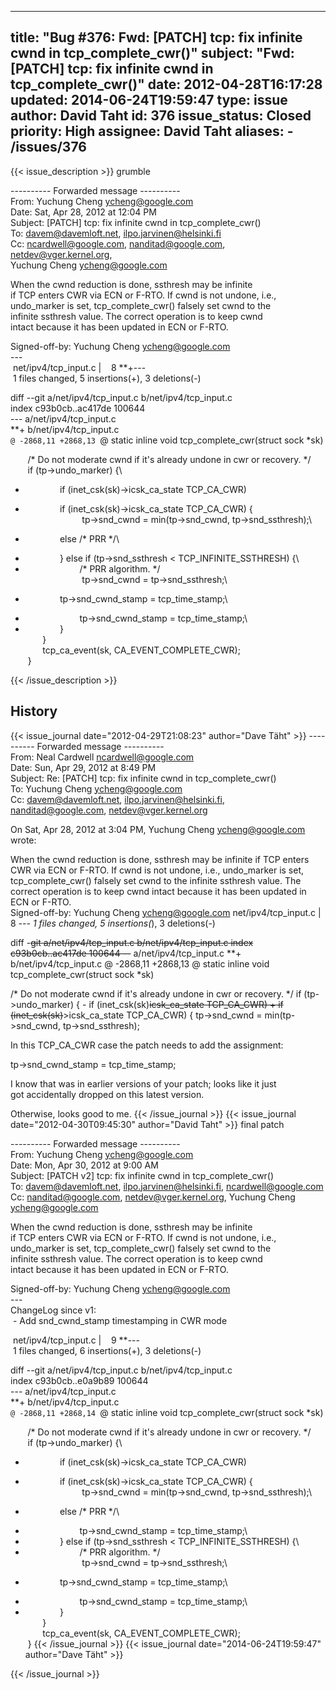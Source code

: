 
---
title: "Bug #376: Fwd: [PATCH] tcp: fix infinite cwnd in tcp_complete_cwr()"
subject: "Fwd: [PATCH] tcp: fix infinite cwnd in tcp_complete_cwr()"
date: 2012-04-28T16:17:28
updated: 2014-06-24T19:59:47
type: issue
author: David Taht
id: 376
issue_status: Closed
priority: High
assignee: David Taht
aliases:
    - /issues/376
---

{{< issue_description >}}
grumble

---------- Forwarded message ----------\
From: Yuchung Cheng <ycheng@google.com>\
Date: Sat, Apr 28, 2012 at 12:04 PM\
Subject: \[PATCH\] tcp: fix infinite cwnd in tcp\_complete\_cwr()\
To: davem@davemloft.net, ilpo.jarvinen@helsinki.fi\
Cc: ncardwell@google.com, nanditad@google.com, netdev@vger.kernel.org,\
Yuchung Cheng <ycheng@google.com>

When the cwnd reduction is done, ssthresh may be infinite\
if TCP enters CWR via ECN or F-RTO. If cwnd is not undone, i.e.,\
undo\_marker is set, tcp\_complete\_cwr() falsely set cwnd to the\
infinite ssthresh value. The correct operation is to keep cwnd\
intact because it has been updated in ECN or F-RTO.

Signed-off-by: Yuchung Cheng <ycheng@google.com>\
---\
 net/ipv4/tcp\_input.c |    8 **+---\
 1 files changed, 5 insertions(+), 3 deletions(-)

diff --git a/net/ipv4/tcp\_input.c b/net/ipv4/tcp\_input.c\
index c93b0cb..ac417de 100644\
--- a/net/ipv4/tcp\_input.c\
**+ b/net/ipv4/tcp\_input.c\
`@ -2868,11 +2868,13 `@ static inline void tcp\_complete\_cwr(struct
sock \*sk)

       /\* Do not moderate cwnd if it's already undone in cwr or
recovery. \*/\
       if (tp-&gt;undo\_marker) {\
-               if (inet\_csk(sk)-&gt;icsk\_ca\_state  TCP\_CA\_CWR)
+               if (inet\_csk(sk)-&gt;icsk\_ca\_state  TCP\_CA\_CWR) {\
                       tp-&gt;snd\_cwnd = min(tp-&gt;snd\_cwnd,
tp-&gt;snd\_ssthresh);\
-               else /\* PRR \*/\
+               } else if (tp-&gt;snd\_ssthresh &lt;
TCP\_INFINITE\_SSTHRESH) {\
+                       /\* PRR algorithm. \*/\
                       tp-&gt;snd\_cwnd = tp-&gt;snd\_ssthresh;\
-               tp-&gt;snd\_cwnd\_stamp = tcp\_time\_stamp;\
+                       tp-&gt;snd\_cwnd\_stamp = tcp\_time\_stamp;\
+               }\
       }\
       tcp\_ca\_event(sk, CA\_EVENT\_COMPLETE\_CWR);\
 }


{{< /issue_description >}}

## History
{{< issue_journal date="2012-04-29T21:08:23" author="Dave Täht" >}}
---------- Forwarded message ----------\
From: Neal Cardwell <ncardwell@google.com>\
Date: Sun, Apr 29, 2012 at 8:49 PM\
Subject: Re: \[PATCH\] tcp: fix infinite cwnd in tcp\_complete\_cwr()\
To: Yuchung Cheng <ycheng@google.com>\
Cc: davem@davemloft.net, ilpo.jarvinen@helsinki.fi,\
nanditad@google.com, netdev@vger.kernel.org

On Sat, Apr 28, 2012 at 3:04 PM, Yuchung Cheng <ycheng@google.com>
wrote:

When the cwnd reduction is done, ssthresh may be infinite if TCP enters
CWR via ECN or F-RTO. If cwnd is not undone, i.e., undo\_marker is set,
tcp\_complete\_cwr() falsely set cwnd to the infinite ssthresh value.
The correct operation is to keep cwnd intact because it has been updated
in ECN or F-RTO.\
Signed-off-by: Yuchung Cheng <ycheng@google.com> net/ipv4/tcp\_input.c |
8 *--- 1 files changed, 5 insertions(*), 3 deletions(-)

diff -~~git a/net/ipv4/tcp\_input.c b/net/ipv4/tcp\_input.c index
c93b0cb..ac417de 100644 --~~ a/net/ipv4/tcp\_input.c **+
b/net/ipv4/tcp\_input.c @ -2868,11 +2868,13 @ static inline void
tcp\_complete\_cwr(struct sock \*sk)

/\* Do not moderate cwnd if it's already undone in cwr or recovery. \*/
if (tp-&gt;undo\_marker) { - if (inet\_csk(sk)~~<span
style="text-align:right;">icsk\_ca\_state TCP\_CA\_CWR) + if
(inet\_csk(sk)</span>~~&gt;icsk\_ca\_state TCP\_CA\_CWR) {
tp-&gt;snd\_cwnd = min(tp-&gt;snd\_cwnd, tp-&gt;snd\_ssthresh);

In this TCP\_CA\_CWR case the patch needs to add the assignment:

tp-&gt;snd\_cwnd\_stamp = tcp\_time\_stamp;

I know that was in earlier versions of your patch; looks like it just\
got accidentally dropped on this latest version.

Otherwise, looks good to me.
{{< /issue_journal >}}
{{< issue_journal date="2012-04-30T09:45:30" author="David Taht" >}}
final patch

---------- Forwarded message ----------\
From: Yuchung Cheng <ycheng@google.com>\
Date: Mon, Apr 30, 2012 at 9:00 AM\
Subject: \[PATCH v2\] tcp: fix infinite cwnd in tcp\_complete\_cwr()\
To: davem@davemloft.net, ilpo.jarvinen@helsinki.fi,
ncardwell@google.com\
Cc: nanditad@google.com, netdev@vger.kernel.org, Yuchung Cheng\
<ycheng@google.com>

When the cwnd reduction is done, ssthresh may be infinite\
if TCP enters CWR via ECN or F-RTO. If cwnd is not undone, i.e.,\
undo\_marker is set, tcp\_complete\_cwr() falsely set cwnd to the\
infinite ssthresh value. The correct operation is to keep cwnd\
intact because it has been updated in ECN or F-RTO.

Signed-off-by: Yuchung Cheng <ycheng@google.com>\
---\
ChangeLog since v1:\
 - Add snd\_cwnd\_stamp timestamping in CWR mode

 net/ipv4/tcp\_input.c |    9 **---\
 1 files changed, 6 insertions(+), 3 deletions(-)

diff --git a/net/ipv4/tcp\_input.c b/net/ipv4/tcp\_input.c\
index c93b0cb..e0a9b89 100644\
--- a/net/ipv4/tcp\_input.c\
**+ b/net/ipv4/tcp\_input.c\
`@ -2868,11 +2868,14 `@ static inline void tcp\_complete\_cwr(struct
sock \*sk)

       /\* Do not moderate cwnd if it's already undone in cwr or
recovery. \*/\
       if (tp-&gt;undo\_marker) {\
-               if (inet\_csk(sk)-&gt;icsk\_ca\_state  TCP\_CA\_CWR)
+               if (inet\_csk(sk)-&gt;icsk\_ca\_state  TCP\_CA\_CWR) {\
                       tp-&gt;snd\_cwnd = min(tp-&gt;snd\_cwnd,
tp-&gt;snd\_ssthresh);\
-               else /\* PRR \*/\
+                       tp-&gt;snd\_cwnd\_stamp = tcp\_time\_stamp;\
+               } else if (tp-&gt;snd\_ssthresh &lt;
TCP\_INFINITE\_SSTHRESH) {\
+                       /\* PRR algorithm. \*/\
                       tp-&gt;snd\_cwnd = tp-&gt;snd\_ssthresh;\
-               tp-&gt;snd\_cwnd\_stamp = tcp\_time\_stamp;\
+                       tp-&gt;snd\_cwnd\_stamp = tcp\_time\_stamp;\
+               }\
       }\
       tcp\_ca\_event(sk, CA\_EVENT\_COMPLETE\_CWR);\
 }
{{< /issue_journal >}}
{{< issue_journal date="2014-06-24T19:59:47" author="Dave Täht" >}}

{{< /issue_journal >}}

